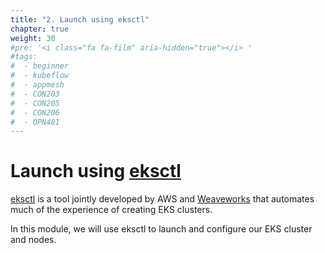 ```yaml
---
title: "2. Launch using eksctl"
chapter: true
weight: 30
#pre: '<i class="fa fa-film" aria-hidden="true"></i> '
#tags:
#  - beginner
#  - kubeflow
#  - appmesh
#  - CON203
#  - CON205
#  - CON206
#  - OPN401
---
```


# Launch using [eksctl](https://eksctl.io/)

[eksctl](https://eksctl.io) is a tool jointly developed by AWS and [Weaveworks](https://weave.works) that automates much of
the experience of creating EKS clusters.

In this module, we will use eksctl to launch and configure our EKS cluster and nodes.
